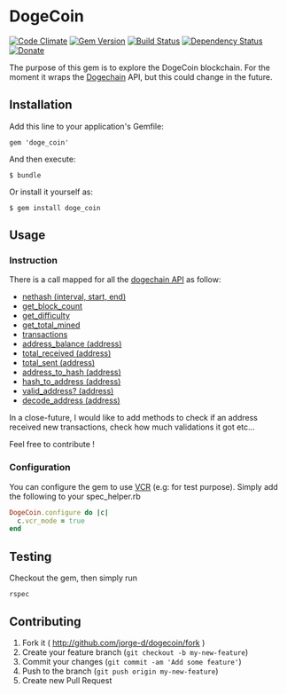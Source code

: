 # DogeCoin

[![Code Climate](https://codeclimate.com/github/jorge-d/dogecoin.png)](https://codeclimate.com/github/jorge-d/dogecoin) [![Gem Version](https://badge.fury.io/rb/doge_coin.png)](http://badge.fury.io/rb/doge_coin) [![Build Status](https://travis-ci.org/jorge-d/dogecoin.png?branch=master)](https://travis-ci.org/jorge-d/dogecoin) [![Dependency Status](https://gemnasium.com/jorge-d/dogecoin.png)](https://gemnasium.com/jorge-d/dogecoin) [![Donate](http://gravaco.in/doge/458641ed4b2725b16edbf0192ca0b2f2.png)](http://gravaco.in/458641ed4b2725b16edbf0192ca0b2f2)

The purpose of this gem is to explore the DogeCoin blockchain.
For the moment it wraps the [Dogechain](http://dogechain.info) API, but this could change in the future.

## Installation

Add this line to your application's Gemfile:

    gem 'doge_coin'

And then execute:

    $ bundle

Or install it yourself as:

    $ gem install doge_coin

## Usage

### Instruction

There is a call mapped for all the [dogechain API](http://dogechain.info/chain/Dogecoin/q) as follow:

* [nethash (interval, start, end)](http://dogechain.info/chain/DogeCoin/q/nethash)
* [get_block_count](http://dogechain.info/chain/DogeCoin/q/getblockcount)
* [get_difficulty](http://dogechain.info/chain/DogeCoin/q/getdifficulty)
* [get_total_mined](http://dogechain.info/chain/DogeCoin/q/totalbc)
* [transactions](http://dogechain.info/chain/DogeCoin/q/transactions)
* [address_balance (address)](http://dogechain.info/chain/DogeCoin/q/addressbalance)
* [total_received (address)](http://dogechain.info/chain/DogeCoin/q/getreceivedbyaddress)
* [total_sent (address)](http://dogechain.info/chain/DogeCoin/q/getsentbyaddress)
* [address_to_hash (address)](http://dogechain.info/chain/DogeCoin/q/addresstohash)
* [hash_to_address (address)](http://dogechain.info/chain/DogeCoin/q/hashtoaddress)
* [valid_address? (address)](http://dogechain.info/chain/DogeCoin/q/checkaddress)
* [decode_address (address)](http://dogechain.info/chain/DogeCoin/q/decode_address)

In a close-future, I would like to add methods to check if an address received new transactions, check how much validations it got etc...

Feel free to contribute !

### Configuration

You can configure the gem to use [VCR](https://github.com/vcr/vcr) (e.g: for test purpose).
Simply add the following to your spec_helper.rb

```ruby
DogeCoin.configure do |c|
  c.vcr_mode = true
end
```

## Testing

Checkout the gem, then simply run
```shell
rspec
```

## Contributing

1. Fork it ( http://github.com/jorge-d/dogecoin/fork )
2. Create your feature branch (`git checkout -b my-new-feature`)
3. Commit your changes (`git commit -am 'Add some feature'`)
4. Push to the branch (`git push origin my-new-feature`)
5. Create new Pull Request
